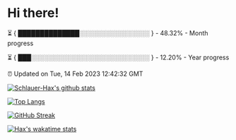 # Hi there!

⏳ { ██████████████░░░░░░░░░░░░░░░░ } - 48.32% - Month progress

⏳ { ███░░░░░░░░░░░░░░░░░░░░░░░░░░░ } - 12.20% - Year progress

⏰ Updated on Tue, 14 Feb 2023 12:42:32 GMT


[![Schlauer-Hax's github stats](https://github-readme-stats.vercel.app/api?username=Schlauer-Hax&show_icons=true&theme=dark&count_private=true)](https://github.com/Schlauer-Hax)


[![Top Langs](https://github-readme-stats.vercel.app/api/top-langs/?username=Schlauer-Hax&layout=compact&theme=dark)](https://github.com/Schlauer-Hax?tab=repositories)

[![GitHub Streak](https://streak-stats.demolab.com?user=Schlauer-Hax&theme=dark)](https://git.io/streak-stats)

[![Hax's wakatime stats](https://github-readme-stats.vercel.app/api/wakatime?username=Hax&theme=dark)](https://wakatime.com/@Hax)


